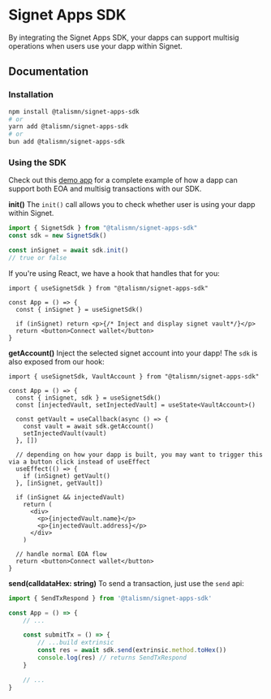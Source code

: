 # Signet Apps SDK

By integrating the Signet Apps SDK, your dapps can support multisig operations when users use your dapp within Signet.

## Documentation

### Installation

```bash
npm install @talismn/signet-apps-sdk
# or
yarn add @talismn/signet-apps-sdk
# or
bun add @talismn/signet-apps-sdk
```

### Using the SDK

Check out this [demo app](https://github.com/talismansociety/signet-apps-demo) for a complete example of how a dapp can support both EOA and multisig transactions with our SDK.

**init()**
The `init()` call allows you to check whether user is using your dapp within Signet.

```javascript
import { SignetSdk } from "@talismn/signet-apps-sdk"
const sdk = new SignetSdk()

const inSignet = await sdk.init()
// true or false
```

If you're using React, we have a hook that handles that for you:

```tsx
import { useSignetSdk } from "@talismn/signet-apps-sdk"

const App = () => {
  const { inSignet } = useSignetSdk()

  if (inSignet) return <p>{/* Inject and display signet vault*/}</p>
  return <button>Connect wallet</button>
}
```

**getAccount()**
Inject the selected signet account into your dapp! The `sdk` is also exposed from our hook:

```tsx
import { useSignetSdk, VaultAccount } from "@talismn/signet-apps-sdk"

const App = () => {
  const { inSignet, sdk } = useSignetSdk()
  const [injectedVault, setInjectedVault] = useState<VaultAccount>()

  const getVault = useCallback(async () => {
    const vault = await sdk.getAccount()
    setInjectedVault(vault)
  }, [])

  // depending on how your dapp is built, you may want to trigger this via a button click instead of useEffect
  useEffect(() => {
    if (inSignet) getVault()
  }, [inSignet, getVault])

  if (inSignet && injectedVault)
    return (
      <div>
        <p>{injectedVault.name}</p>
        <p>{injectedVault.address}</p>
      </div>
    )

  // handle normal EOA flow
  return <button>Connect wallet</button>
}
```

**send(calldataHex: string)**
To send a transaction, just use the `send` api:

```javascript
import { SendTxRespond } from '@talismn/signet-apps-sdk'

const App = () => {
    // ...

    const submitTx = () => {
        // ...build extrinsic
        const res = await sdk.send(extrinsic.method.toHex())
        console.log(res) // returns SendTxRespond
    }

    // ...
}
```
